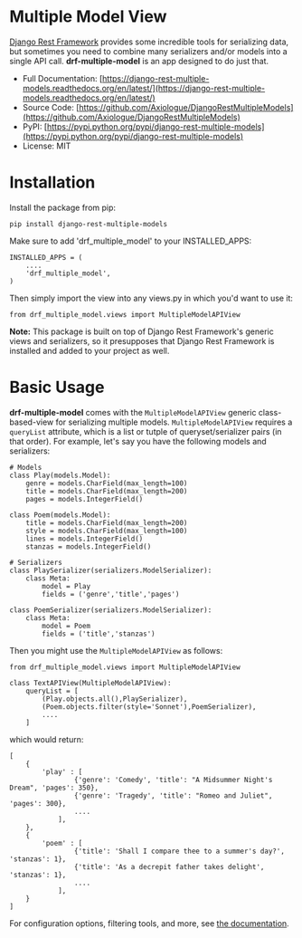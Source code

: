 # Multiple Model View

[Django Rest Framework](https://github.com/tomchristie/django-rest-framework) provides some incredible tools for serializing data, but sometimes you need to combine many serializers and/or models into a single API call.  **drf-multiple-model** is an app designed to do just that.

* Full Documentation: [https://django-rest-multiple-models.readthedocs.org/en/latest/](https://django-rest-multiple-models.readthedocs.org/en/latest/)
* Source Code: [https://github.com/Axiologue/DjangoRestMultipleModels](https://github.com/Axiologue/DjangoRestMultipleModels)
* PyPI: [https://pypi.python.org/pypi/django-rest-multiple-models](https://pypi.python.org/pypi/django-rest-multiple-models)
* License: MIT

# Installation

Install the package from pip:

```
pip install django-rest-multiple-models
```

Make sure to add 'drf_multiple_model' to your INSTALLED_APPS:

```
INSTALLED_APPS = (
    ....
    'drf_multiple_model',
)
```

Then simply import the view into any views.py in which you'd want to use it:

```
from drf_multiple_model.views import MultipleModelAPIView
```

**Note:** This package is built on top of Django Rest Framework's generic views and serializers, so it presupposes that Django Rest Framework is installed and added to your project as well.

# Basic Usage

**drf-multiple-model** comes with the `MultipleModelAPIView` generic class-based-view for serializing multiple models.  `MultipleModelAPIView` requires a `queryList` attribute, which is a list or tutple of queryset/serializer pairs (in that order).  For example, let's say you have the following models and serializers:

```
# Models
class Play(models.Model):
    genre = models.CharField(max_length=100)
    title = models.CharField(max_length=200)
    pages = models.IntegerField()

class Poem(models.Model):
    title = models.CharField(max_length=200)
    style = models.CharField(max_length=100)
    lines = models.IntegerField()
    stanzas = models.IntegerField()

# Serializers
class PlaySerializer(serializers.ModelSerializer):
    class Meta:
        model = Play
        fields = ('genre','title','pages')

class PoemSerializer(serializers.ModelSerializer):
    class Meta:
        model = Poem
        fields = ('title','stanzas')
```

Then you might use the `MultipleModelAPIView` as follows:


```
from drf_multiple_model.views import MultipleModelAPIView

class TextAPIView(MultipleModelAPIView):
    queryList = [
        (Play.objects.all(),PlaySerializer),
        (Poem.objects.filter(style='Sonnet'),PoemSerializer),
        ....
    ]
```

which would return:

```
[
    {
        'play' : [
                {'genre': 'Comedy', 'title': "A Midsummer Night's Dream", 'pages': 350},
                {'genre': 'Tragedy', 'title': "Romeo and Juliet", 'pages': 300},
                ....
            ],
    },
    {
        'poem' : [
                {'title': 'Shall I compare thee to a summer's day?', 'stanzas': 1},
                {'title': 'As a decrepit father takes delight', 'stanzas': 1},
                ....
            ],
    }
]
```

For configuration options, filtering tools, and more, see [the documentation](https://django-rest-multiple-models.readthedocs.org/en/latest/).
